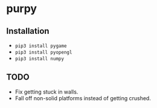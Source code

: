 purpy
=====

## Installation
* `pip3 install pygame`
* `pip3 install pyopengl`
* `pip3 install numpy`

## TODO
* Fix getting stuck in walls.
* Fall off non-solid platforms instead of getting crushed.